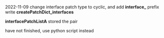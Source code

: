 2022-11-09
change interface patch type to cyclic, and add **interface_** prefix
write **createPatchDict_interfaces**

**interfacePatchListA** stored the pair

have not finished, use python script instead